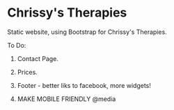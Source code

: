 # Chrissy's Therapies

Static website, using Bootstrap for Chrissy's Therapies.

To Do:

1.  Contact Page.
2.  Prices.
3.  Footer - better liks to facebook, more widgets!

4.  MAKE MOBILE FRIENDLY @media




